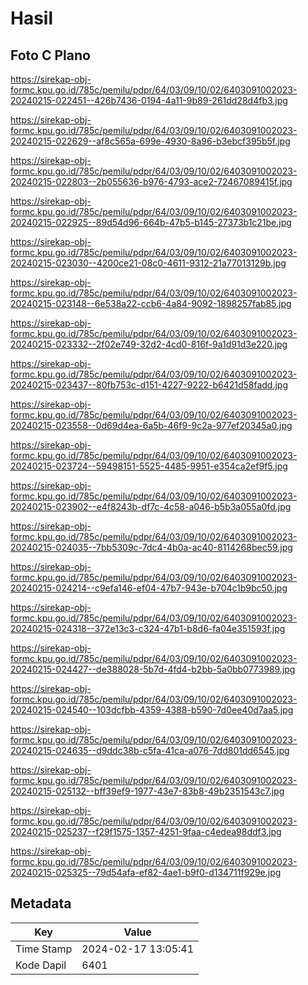 # Hasil

## Foto C Plano

https://sirekap-obj-formc.kpu.go.id/785c/pemilu/pdpr/64/03/09/10/02/6403091002023-20240215-022451--426b7436-0194-4a11-9b89-261dd28d4fb3.jpg

https://sirekap-obj-formc.kpu.go.id/785c/pemilu/pdpr/64/03/09/10/02/6403091002023-20240215-022629--af8c565a-699e-4930-8a96-b3ebcf395b5f.jpg

https://sirekap-obj-formc.kpu.go.id/785c/pemilu/pdpr/64/03/09/10/02/6403091002023-20240215-022803--2b055636-b976-4793-ace2-72467089415f.jpg

https://sirekap-obj-formc.kpu.go.id/785c/pemilu/pdpr/64/03/09/10/02/6403091002023-20240215-022925--89d54d96-664b-47b5-b145-27373b1c21be.jpg

https://sirekap-obj-formc.kpu.go.id/785c/pemilu/pdpr/64/03/09/10/02/6403091002023-20240215-023030--4200ce21-08c0-4611-9312-21a77013129b.jpg

https://sirekap-obj-formc.kpu.go.id/785c/pemilu/pdpr/64/03/09/10/02/6403091002023-20240215-023148--6e538a22-ccb6-4a84-9092-1898257fab85.jpg

https://sirekap-obj-formc.kpu.go.id/785c/pemilu/pdpr/64/03/09/10/02/6403091002023-20240215-023332--2f02e749-32d2-4cd0-816f-9a1d91d3e220.jpg

https://sirekap-obj-formc.kpu.go.id/785c/pemilu/pdpr/64/03/09/10/02/6403091002023-20240215-023437--80fb753c-d151-4227-9222-b6421d58fadd.jpg

https://sirekap-obj-formc.kpu.go.id/785c/pemilu/pdpr/64/03/09/10/02/6403091002023-20240215-023558--0d69d4ea-6a5b-46f9-9c2a-977ef20345a0.jpg

https://sirekap-obj-formc.kpu.go.id/785c/pemilu/pdpr/64/03/09/10/02/6403091002023-20240215-023724--59498151-5525-4485-9951-e354ca2ef9f5.jpg

https://sirekap-obj-formc.kpu.go.id/785c/pemilu/pdpr/64/03/09/10/02/6403091002023-20240215-023902--e4f8243b-df7c-4c58-a046-b5b3a055a0fd.jpg

https://sirekap-obj-formc.kpu.go.id/785c/pemilu/pdpr/64/03/09/10/02/6403091002023-20240215-024035--7bb5309c-7dc4-4b0a-ac40-8114268bec59.jpg

https://sirekap-obj-formc.kpu.go.id/785c/pemilu/pdpr/64/03/09/10/02/6403091002023-20240215-024214--c9efa146-ef04-47b7-943e-b704c1b9bc50.jpg

https://sirekap-obj-formc.kpu.go.id/785c/pemilu/pdpr/64/03/09/10/02/6403091002023-20240215-024318--372e13c3-c324-47b1-b8d6-fa04e351593f.jpg

https://sirekap-obj-formc.kpu.go.id/785c/pemilu/pdpr/64/03/09/10/02/6403091002023-20240215-024427--de388028-5b7d-4fd4-b2bb-5a0bb0773989.jpg

https://sirekap-obj-formc.kpu.go.id/785c/pemilu/pdpr/64/03/09/10/02/6403091002023-20240215-024540--103dcfbb-4359-4388-b590-7d0ee40d7aa5.jpg

https://sirekap-obj-formc.kpu.go.id/785c/pemilu/pdpr/64/03/09/10/02/6403091002023-20240215-024635--d9ddc38b-c5fa-41ca-a076-7dd801dd6545.jpg

https://sirekap-obj-formc.kpu.go.id/785c/pemilu/pdpr/64/03/09/10/02/6403091002023-20240215-025132--bff39ef9-1977-43e7-83b8-49b2351543c7.jpg

https://sirekap-obj-formc.kpu.go.id/785c/pemilu/pdpr/64/03/09/10/02/6403091002023-20240215-025237--f29f1575-1357-4251-9faa-c4edea98ddf3.jpg

https://sirekap-obj-formc.kpu.go.id/785c/pemilu/pdpr/64/03/09/10/02/6403091002023-20240215-025325--79d54afa-ef82-4ae1-b9f0-d134711f929e.jpg


## Metadata

| Key        | Value               |
| ---------- | ------------------- |
| Time Stamp | 2024-02-17 13:05:41 |
| Kode Dapil | 6401                |




